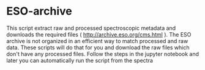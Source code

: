 # ESO-archive
This script extract raw and processed spectroscopic metadata and downloads the required files ( http://archive.eso.org/cms.html ). The ESO archive is not organized in an efficient way to match processed and raw data. These scripts will do that for you and download the raw files which don't have any processed files.
Follow the steps in the jupyter notebook and later you can automatically run the script from the spectra
